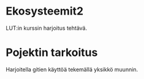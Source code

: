 Ekosysteemit2
=============

LUT:in kurssin harjoitus tehtävä.

Pojektin tarkoitus
==================
Harjoitella gitien käyttöä tekemällä yksikkö muunnin.
